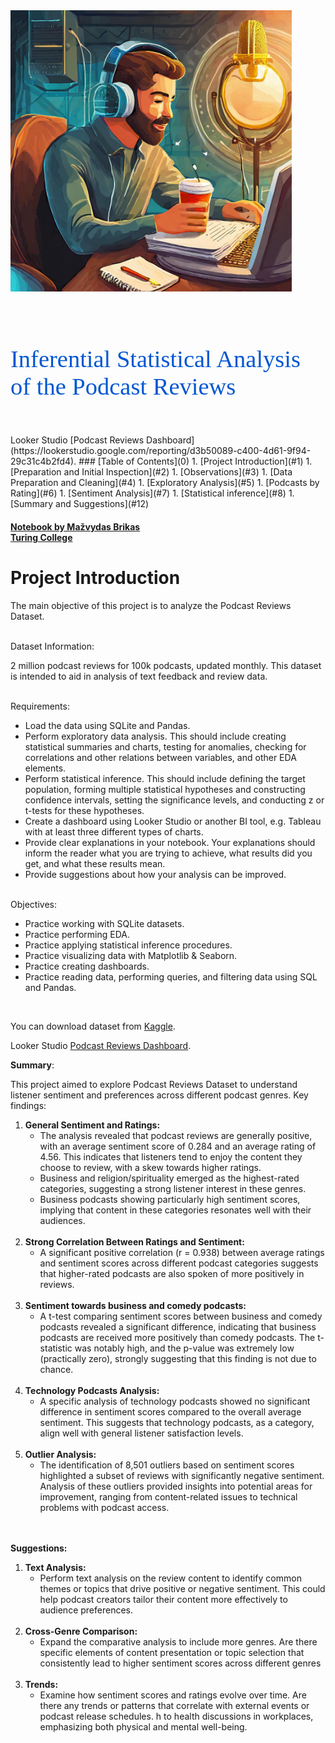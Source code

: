 <img src="Firefly Podcast Reviews 94193.jpg" width="450" height="450">
<p style="font-family: San Francisco; font-size:2.75em;color:#0056D2; font-style:bold"> <br>Inferential Statistical Analysis of the Podcast Reviews</p>
<br>
Looker Studio [Podcast Reviews Dashboard](https://lookerstudio.google.com/reporting/d3b50089-c400-4d61-9f94-29c31c4b2fd4).
<a id="0"></a>
 ### [Table of Contents](0)
1. [Project Introduction](#1)      
1. [Preparation and Initial Inspection](#2)
    1. [Observations](#3) 
1. [Data Preparation and Cleaning](#4) 
1. [Exploratory Analysis](#5)     
    1. [Podcasts by Rating](#6) 
    1. [Sentiment Analysis](#7)
    1. [Statistical inference](#8)
1. [Summary and Suggestions](#12)     
    
    

#### [Notebook by Mažvydas Brikas](https://www.linkedin.com/in/mazvydas-brikas/)      <br>[Turing College](https://www.turingcollege.com/)
# Project Introduction

The main objective of this project is to analyze the Podcast Reviews Dataset.
</p><br>Dataset Information:

2 million podcast reviews for 100k podcasts, updated monthly. This dataset is intended to aid in analysis of text feedback and review data.

</p><br>Requirements:

- Load the data using SQLite and Pandas.
- Perform exploratory data analysis. This should include creating statistical summaries and charts, testing for anomalies, checking for correlations and other relations between variables, and other EDA elements.
- Perform statistical inference. This should include defining the target population, forming multiple statistical hypotheses and constructing confidence intervals, setting the significance levels, and conducting z or t-tests for these hypotheses.
- Create a dashboard using Looker Studio or another BI tool, e.g. Tableau with at least three different types of charts.
- Provide clear explanations in your notebook. Your explanations should inform the reader what you are trying to achieve, what results did you get, and what these results mean.
- Provide suggestions about how your analysis can be improved.
 

</p><br>Objectives:

- Practice working with SQLite datasets.
- Practice performing EDA.
- Practice applying statistical inference procedures.
- Practice visualizing data with Matplotlib & Seaborn.
- Practice creating dashboards.
- Practice reading data, performing queries, and filtering data using SQL and Pandas.
 
<br>

You can download dataset from [Kaggle](https://www.kaggle.com/datasets/thoughtvector/podcastreviews/versions/28).

Looker Studio [Podcast Reviews Dashboard](https://lookerstudio.google.com/reporting/d3b50089-c400-4d61-9f94-29c31c4b2fd4).

**Summary**:

This project aimed to explore Podcast Reviews Dataset to understand listener sentiment and preferences across different podcast genres. Key findings:

1. **General Sentiment and Ratings:**
   - The analysis revealed that podcast reviews are generally positive, with an average sentiment score of 0.284 and an average rating of 4.56. This indicates that listeners tend to enjoy the content they choose to review, with a skew towards higher ratings.
   - Business and religion/spirituality emerged as the highest-rated categories, suggesting a strong listener interest in these genres.
   - Business podcasts showing particularly high sentiment scores, implying that content in these categories resonates well with their audiences.
   <br><br>
2. **Strong Correlation Between Ratings and Sentiment:**
   - A significant positive correlation (r = 0.938) between average ratings and sentiment scores across different podcast categories suggests that higher-rated podcasts are also spoken of more positively in reviews.
<br><br>
3. **Sentiment towards business and comedy podcasts:**
   - A t-test comparing sentiment scores between business and comedy podcasts revealed a significant difference, indicating that business podcasts are received more positively than comedy podcasts. The t-statistic was notably high, and the p-value was extremely low (practically zero), strongly suggesting that this finding is not due to chance.
<br><br>
5. **Technology Podcasts Analysis:**
   - A specific analysis of technology podcasts showed no significant difference in sentiment scores compared to the overall average sentiment. This suggests that technology podcasts, as a category, align well with general listener satisfaction levels.
<br><br>
6. **Outlier Analysis:**
   - The identification of 8,501 outliers based on sentiment scores highlighted a subset of reviews with significantly negative sentiment. Analysis of these outliers provided insights into potential areas for improvement, ranging from content-related issues to technical problems with podcast access.
 
<br><br>
**Suggestions:**

1. **Text Analysis:**
   - Perform text analysis on the review content to identify common themes or topics that drive positive or negative sentiment. This could help podcast creators tailor their content more effectively to audience preferences.
<br><br>
2. **Cross-Genre Comparison:**
   - Expand the comparative analysis to include more genres. Are there specific elements of content presentation or topic selection that consistently lead to higher sentiment scores across different genres
<br><br>
3. **Trends:**
   - Examine how sentiment scores and ratings evolve over time. Are there any trends or patterns that correlate with external events or podcast release schedules.
h to health discussions in workplaces, emphasizing both physical and mental well-being.

